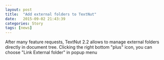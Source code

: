 ```yaml
---
layout: post
title:  "Add external folders to TextNut"
date:   2015-09-02 21:43:39
categories: Story
tags: [news]
---
```


After many feature requests, TextNut 2.2 allows to manage external folders directly in document tree.  Clicking the right bottom "plus" icon, you can choose "Link External folder" in popup menu